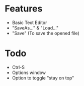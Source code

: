 # Features
- Basic Text Editor
- "SaveAs..." & "Load..."
- "Save" (To save the opened file)

# Todo
- Ctrl-S
- Options window
- Option to toggle "stay on top"